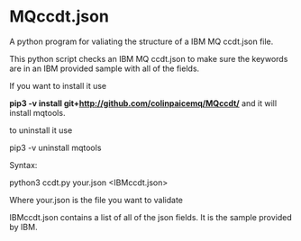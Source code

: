 # MQccdt.json 
A python program for valiating the structure of a IBM MQ ccdt.json file.



This python script checks an IBM MQ ccdt.json to make sure the keywords are in
an IBM provided sample with all of the fields. 



If you want to install it use

**pip3 -v  install   git+http://github.com/colinpaicemq/MQccdt/** and it will install mqtools.
 
 to uninstall it use
 
 pip3 -v  uninstall mqtools

Syntax:

python3 ccdt.py your.json <IBMccdt.json>

Where your.json is the file you want to validate

IBMccdt.json contains a list of all of the json fields.  It is the sample provided
by IBM.

